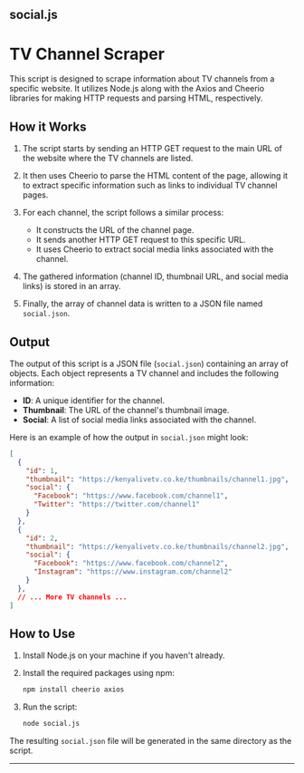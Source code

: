 social.js
---

# TV Channel Scraper

This script is designed to scrape information about TV channels from a specific website. It utilizes Node.js along with the Axios and Cheerio libraries for making HTTP requests and parsing HTML, respectively.

## How it Works

1. The script starts by sending an HTTP GET request to the main URL of the website where the TV channels are listed.

2. It then uses Cheerio to parse the HTML content of the page, allowing it to extract specific information such as links to individual TV channel pages.

3. For each channel, the script follows a similar process:
   - It constructs the URL of the channel page.
   - It sends another HTTP GET request to this specific URL.
   - It uses Cheerio to extract social media links associated with the channel.

4. The gathered information (channel ID, thumbnail URL, and social media links) is stored in an array.

5. Finally, the array of channel data is written to a JSON file named `social.json`.

## Output

The output of this script is a JSON file (`social.json`) containing an array of objects. Each object represents a TV channel and includes the following information:

- **ID**: A unique identifier for the channel.
- **Thumbnail**: The URL of the channel's thumbnail image.
- **Social**: A list of social media links associated with the channel.

Here is an example of how the output in `social.json` might look:

```json
[
  {
    "id": 1,
    "thumbnail": "https://kenyalivetv.co.ke/thumbnails/channel1.jpg",
    "social": {
      "Facebook": "https://www.facebook.com/channel1",
      "Twitter": "https://twitter.com/channel1"
    }
  },
  {
    "id": 2,
    "thumbnail": "https://kenyalivetv.co.ke/thumbnails/channel2.jpg",
    "social": {
      "Facebook": "https://www.facebook.com/channel2",
      "Instagram": "https://www.instagram.com/channel2"
    }
  },
  // ... More TV channels ...
]
```

## How to Use

1. Install Node.js on your machine if you haven't already.

2. Install the required packages using npm:

   ```bash
   npm install cheerio axios
   ```

3. Run the script:

   ```bash
   node social.js
   ```

The resulting `social.json` file will be generated in the same directory as the script.

---
